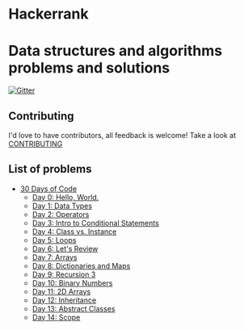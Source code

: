 # Hackerrank
Data structures and algorithms problems and solutions
=========================================
[![Gitter](https://badges.gitter.im/mahmoud87hassan/community.svg)](https://gitter.im/mahmoud87hassan/community?utm_source=badge&utm_medium=badge&utm_campaign=pr-badge)

## Contributing
I'd love to have contributors, all feedback is welcome! Take a look at [CONTRIBUTING](CONTRIBUTING.md)

## List of problems

* [30 Days of Code](30DaysOfCode)
    * [Day 0: Hello, World.](30DaysOfCode/Day0.py)
    * [Day 1: Data Types](30DaysOfCode/Day1.py)
    * [Day 2: Operators](30DaysOfCode/Day2.py)
    * [Day 3: Intro to Conditional Statements](30DaysOfCode/Day3.py)
    * [Day 4: Class vs. Instance](30DaysOfCode/Day4.py)
    * [Day 5: Loops](30DaysOfCode/Day5.py)
    * [Day 6: Let's Review](30DaysOfCode/Day6.py)
    * [Day 7: Arrays](30DaysOfCode/Day7.py)
    * [Day 8: Dictionaries and Maps](30DaysOfCode/Day8.py)
    * [Day 9: Recursion 3](30DaysOfCode/Day9.py)
    * [Day 10: Binary Numbers](30DaysOfCode/Day10.py)
    * [Day 11: 2D Arrays](30DaysOfCode/Day11.py)
    * [Day 12: Inheritance](30DaysOfCode/Day12.py)
    * [Day 13: Abstract Classes](30DaysOfCode/Day13.py)
    * [Day 14: Scope](30DaysOfCode/Day14.py)